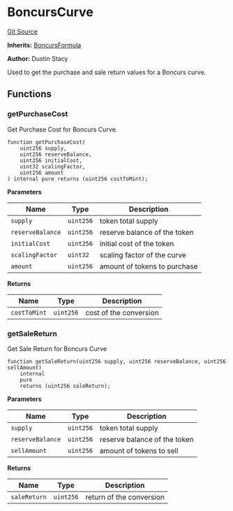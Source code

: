 # BoncursCurve
[Git Source](https://github.com/dustinstacy/boncurs/blob/6c025f69156de715812d7a6a70f223cf6541ed15/contracts/experimental/BoncursCurve.sol)

**Inherits:**
[BoncursFormula](/contracts/experimental/BoncursFormula.sol/abstract.BoncursFormula.md)

**Author:**
Dustin Stacy

Used to get the purchase and sale return values for a Boncurs curve.


## Functions
### getPurchaseCost

Get Purchase Cost for Boncurs Curve.


```solidity
function getPurchaseCost(
    uint256 supply,
    uint256 reserveBalance,
    uint256 initialCost,
    uint32 scalingFactor,
    uint256 amount
) internal pure returns (uint256 costToMint);
```
**Parameters**

|Name|Type|Description|
|----|----|-----------|
|`supply`|`uint256`|token total supply|
|`reserveBalance`|`uint256`|reserve balance of the token|
|`initialCost`|`uint256`|initial cost of the token|
|`scalingFactor`|`uint32`|scaling factor of the curve|
|`amount`|`uint256`|amount of tokens to purchase|

**Returns**

|Name|Type|Description|
|----|----|-----------|
|`costToMint`|`uint256`|cost of the conversion|


### getSaleReturn

Get Sale Return for Boncurs Curve


```solidity
function getSaleReturn(uint256 supply, uint256 reserveBalance, uint256 sellAmount)
    internal
    pure
    returns (uint256 saleReturn);
```
**Parameters**

|Name|Type|Description|
|----|----|-----------|
|`supply`|`uint256`|token total supply|
|`reserveBalance`|`uint256`|reserve balance of the token|
|`sellAmount`|`uint256`|amount of tokens to sell|

**Returns**

|Name|Type|Description|
|----|----|-----------|
|`saleReturn`|`uint256`|return of the conversion|


